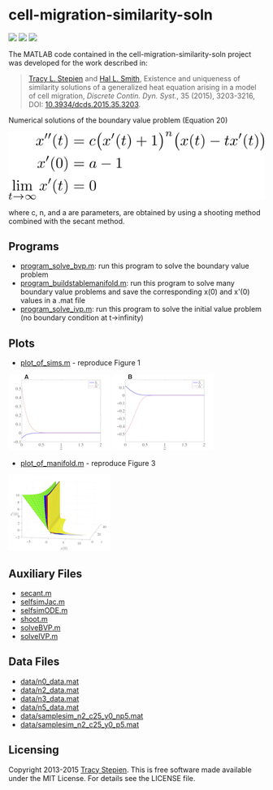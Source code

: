 # cell-migration-similarity-soln

<a href="https://github.com/tstepien/cell-migration-similarity-soln/"><img src="https://img.shields.io/badge/GitHub-tstepien%2Fcell--migration--similarity--soln-blue.svg" /></a> <a href="http://dx.doi.org/10.3934/dcds.2015.35.3203"><img src="https://img.shields.io/badge/doi-10.3934%2Fdcds.2015.35.3203-orange.svg" /></a> <a href="LICENSE"><img src="https://img.shields.io/badge/license-MIT-blue.svg" /></a>

The MATLAB code contained in the cell-migration-similarity-soln project was developed for the work described in:
><a href="http://math.arizona.edu/~stepien/">Tracy L. Stepien</a> and <a href="http://math.asu.edu/~halsmith/">Hal L. Smith</a>, Existence and uniqueness of similarity solutions of a generalized heat equation arising in a model of cell migration, *Discrete Contin. Dyn. Syst.*, 35 (2015), 3203-3216, DOI: [10.3934/dcds.2015.35.3203](http://dx.doi.org/10.3934/dcds.2015.35.3203).

Numerical solutions of the boundary value problem (Equation 20)

![system of equations](fig/equations.svg)

where c, n, and a are parameters, are obtained by using a shooting method combined with the secant method.

## Programs

+ [program_solve_bvp.m](program_solve_bvp.m): run this program to solve the boundary value problem
+ [program_buildstablemanifold.m](program_buildstablemanifold.m): run this program to solve many boundary value problems and save the corresponding x(0) and x'(0) values in a .mat file
+ [program_solve_ivp.m](program_solve_ivp.m): run this program to solve the initial value problem (no boundary condition at t->infinity)

## Plots

+ [plot_of_sims.m](plot_of_sims.m) - reproduce Figure 1

![Figure 1A](fig/fig1a.png)
![Figure 1B](fig/fig1b.png)

+ [plot_of_manifold.m](plot_of_manifold.m) - reproduce Figure 3

![Figure 3](fig/fig3.png)

## Auxiliary Files

+ [secant.m](secant.m)
+ [selfsimJac.m](selfsimJac.m)
+ [selfsimODE.m](selfsimODE.m)
+ [shoot.m](shoot.m)
+ [solveBVP.m](solveBVP.m)
+ [solveIVP.m](solveIVP.m)

## Data Files

+ [data/n0_data.mat](data/n0_data.mat)
+ [data/n2_data.mat](data/n2_data.mat)
+ [data/n3_data.mat](data/n3_data.mat)
+ [data/n5_data.mat](data/n5_data.mat)
+ [data/samplesim_n2_c25_y0_np5.mat](data/samplesim_n2_c25_y0_np5.mat)
+ [data/samplesim_n2_c25_y0_p5.mat](data/samplesim_n2_c25_y0_p5.mat)

## Licensing

Copyright 2013-2015 [Tracy Stepien](http://github.com/tstepien/).  This is free software made available under the MIT License. For details see the LICENSE file.
